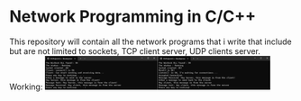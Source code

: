 # Network Programming in C/C++ 
This repository will contain all the network programs that i write that include but are not limited to sockets, TCP client server, UDP clients server.
Working:
<img src="resources\tcp_winsoc_client_server.png" width="400" />
